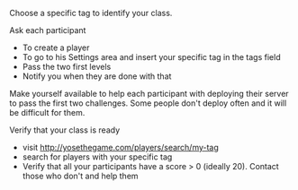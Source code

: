Choose a specific tag to identify your class.

Ask each participant
* To create a player
* To go to his Settings area and insert your specific tag in the tags field
* Pass the two first levels
* Notify you when they are done with that

Make yourself available to help each participant with deploying their server to pass the first two challenges. 
Some people don't deploy often and it will be difficult for them.

Verify that your class is ready
* visit http://yosethegame.com/players/search/my-tag
* search for players with your specific tag
* Verify that all your participants have a score > 0 (ideally 20). Contact those who don't and help them
